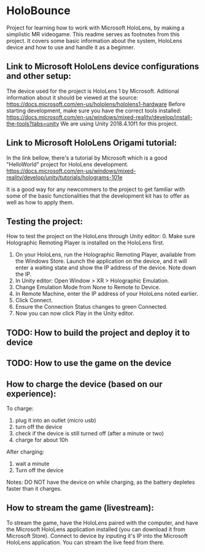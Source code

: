# HoloBounce
Project for learning how to work with Microsoft HoloLens, by making a simplistic MR videogame.
This readme serves as footnotes from this project. It covers some basic information about the system, HoloLens device and how to use and handle it as a beginner.


## Link to Microsoft HoloLens device configurations and other setup:
The device used for the project is HoloLens 1 by Microsoft. Aditional information about it should be viewed at the source: https://docs.microsoft.com/en-us/hololens/hololens1-hardware
Before starting development, make sure you have the correct tools installed: https://docs.microsoft.com/en-us/windows/mixed-reality/develop/install-the-tools?tabs=unity
We are using Unity 2018.4.10f1 for this project.

## Link to Microsoft HoloLens Origami tutorial:
In the link bellow, there's a tutorial by Microsoft which is a good "HelloWorld" project for HoloLens development.
https://docs.microsoft.com/en-us/windows/mixed-reality/develop/unity/tutorials/holograms-101e

It is a good way for any newcommers to the project to get familiar with some of the basic functionalities that the development kit has to offer as well as how to apply them.

## Testing the project:
How to test the project on the HoloLens through Unity editor:
  0. Make sure Holographic Remoting Player is installed on the HoloLens first.
  1. On your HoloLens, run the Holographic Remoting Player, available from the Windows Store. Launch the application on the device, and it will enter a waiting state and show the IP address of the device. Note down the IP.
  2. In Unity editor: Open Window > XR > Holographic Emulation.
  3. Change Emulation Mode from None to Remote to Device.
  4. In Remote Machine, enter the IP address of your HoloLens noted earlier.
  5. Click Connect.
  6. Ensure the Connection Status changes to green Connected.
  7. Now you can now click Play in the Unity editor.

## TODO: How to build the project and deploy it to device

## TODO: How to use the game on the device

## How to charge the device (based on our experience):
To charge:
  1. plug it into an outlet (micro usb)
  2. turn off the device
  3. check if the device is still turned off (after a minute or two)
  4. charge for about 10h

After charging:
  1. wait a minute
  2. Turn off the device

Notes: DO NOT have the device on while charging, as the battery depletes faster than it charges.

## How to stream the game (livestream):
To stream the game, have the HoloLens paired with the computer, and have the Microsoft HoloLens application installed (you can download it from Microsoft Store).
Connect to device by inputing it's IP into the Microsoft HoloLens application.
You can stream the live feed from there.
